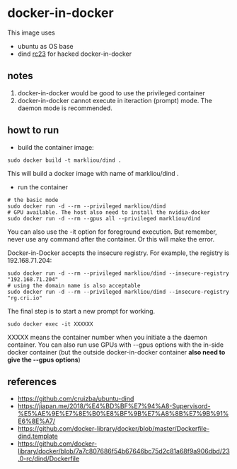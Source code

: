 docker-in-docker
===
This image uses  
* ubuntu as OS base
* dind [rc23](!https://github.com/docker-library/docker/blob/7a7c807686f54b67646bc75d2c81a68f9a906dbd/23.0-rc/dind/Dockerfile) for hacked docker-in-docker

## notes
1. docker-in-docker would be good to use the privileged container
2. docker-in-docker cannot execute in iteraction (prompt) mode. The daemon mode is recommended. 

## howt to run
* build the container image:
```
sudo docker build -t markliou/dind .
```
This will build a docker image with name of markliou/dind .
* run the container
```
# the basic mode
sudo docker run -d --rm --privileged markliou/dind 
# GPU available. The host also need to install the nvidia-docker
sudo docker run -d --rm --gpus all --privileged markliou/dind
```
You can also use the -it option for foreground execution. But remember, never use any command after the container. Or this will make the error. 

Docker-in-Docker accepts the insecure registry. For example, the registry is 192.168.71.204:
```
sudo docker run -d --rm --privileged markliou/dind --insecure-registry "192.168.71.204"
# using the domain name is also acceptable
sudo docker run -d --rm --privileged markliou/dind --insecure-registry "rg.cri.io"
```

The final step is to start a new prompt for working.
```
sudo docker exec -it XXXXXX
```
XXXXX means the container number when you initiate a the daemon container. 
You can also run use GPUs with --gpus options with the in-side docker container (but the outside docker-in-docker container **also need to give the --gpus options**)

## references 
* https://github.com/cruizba/ubuntu-dind
* https://jiapan.me/2018/%E4%BD%BF%E7%94%A8-Supervisord-%E5%AE%9E%E7%8E%B0%E8%BF%9B%E7%A8%8B%E7%9B%91%E6%8E%A7/
* https://github.com/docker-library/docker/blob/master/Dockerfile-dind.template
* https://github.com/docker-library/docker/blob/7a7c807686f54b67646bc75d2c81a68f9a906dbd/23.0-rc/dind/Dockerfile


